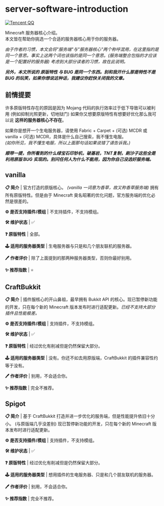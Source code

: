 # server-software-introduction

[![Tencent QQ](https://img.shields.io/badge/Tencent%23QQ-%2312B7F5?style=for-the-badge&logo=tencentqq&logoColor=white)](https://jq.qq.com/?_wv=1027&k=i2MG7npf)

Minecraft 服务器核心介绍。<br>
本文皆在帮助你挑选一个合适的服务器核心用于你的服务器。<br>

*由于作者的习惯，本文会将"服务端"与"服务器核心"两个称呼混用，在这里指的是同一个意思。事实上这两个词也该指的是同一个意思。(服务端整合包指的才应该是一个配置好的服务器) 考虑到大部分读者的习惯，故在此说明。*

___另外，本文所说的 原版特性 与 BUG 是同一个东西。别和我开什么那是特性不是 BUG 的玩笑，如果你想说这种话，我建议你赶快关闭我的文章。___

## 前情提要

许多原版特性存在的原因是因为 Mojang 代码的执行效率过于低下导致可以被利用 (例如抑制光照更新，切地狱门) 如果你又想要原版特性有想要好优化那么我可以说 **这样的服务器核心不存在**。<br>

如果你是想开一个生电服务器，请使用 Fabric + Carpet + (可选) MCDR 或 vanilla + (可选) MCDR，具体是什么自己搜索，我不懂生电服。<br>
*(如你所见，我不懂生电服，所以上面那句话如果说错了请告诉我。)*

___顺带一提，你所看到的什么绿宝石印钞机，破基岩，TNT复制，刷沙子这些全是利用原版 BUG 实现的。别问任何人为什么不能用，因为你自己没选好服务端。___

## vanilla

**📋 简介** | 官方打造的原版核心。 *(vanilla 一词意为香草，故又称香草服务端)* 拥有所有原版特性。但是由于 Minecraft 臭名昭著的优化问题，官方服务端的优化必然是很差的。

**⚙️ 是否支持插件/模组** | 不支持插件，不支持模组。

**🛠️ 维护状态** | ✅

**❓ 原版特性** | 全部。

**🕹️ 适用的服务器类型** | 生电服务器与只是和几个朋友联机的服务器。

**🖊️ 作者评价** | 除了上面提到的那两种服务器类型，否则你最好别用。

**✨ 推荐指数** | ⭐

## CraftBukkit

**📋 简介** | 插件服核心的开山鼻祖，最早拥有 Bukkit API 的核心。现已暂停新功能的开发，只在每个新的 Minecraft 版本发布时进行适配更新。*已经不支持大部分插件且性能极差。*

**⚙️ 是否支持插件/模组** | 支持插件，不支持模组。

**🛠️ 维护状态** | ✅

**❓ 原版特性** | 经过优化有削减但是仍然保留大部分。

**🕹️ 适用的服务器类型** | 没有。你还不如去用原版端，CraftBukkit 的插件兼容性约等于没有。

**🖊️ 作者评价** | 别用，不会适合你。

**✨ 推荐指数** | 完全不推荐。

## Spigot

**📋 简介** | 基于 CraftBukkit 打造并进一步优化的服务端，但是性能提升依旧十分小。 (与原版端几乎没差别) 现已暂停新功能的开发，只在每个新的 Minecraft 版本发布时进行适配更新。

**⚙️ 是否支持插件/模组** | 支持插件，不支持模组。

**🛠️ 维护状态** | ✅

**❓ 原版特性** | 经过优化有削减但是仍然保留大部分。

**🕹️ 适用的服务器类型** | 想用插件的生电服务器、只是和几个朋友联机的服务器。

**🖊️ 作者评价** | 别用，不会适合你。

**✨ 推荐指数** | 完全不推荐。
